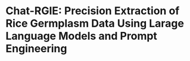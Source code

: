 # **Chat-RGIE: Precision Extraction of Rice Germplasm Data Using Larage Language Models and Prompt Engineering**


